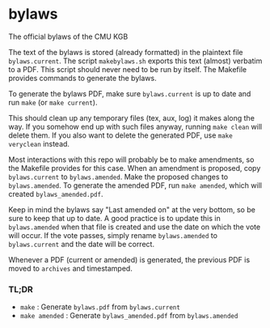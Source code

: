 # bylaws
The official bylaws of the CMU KGB

The text of the bylaws is stored (already formatted) in the plaintext file
`bylaws.current`.  The script `makebylaws.sh` exports this text (almost)
verbatim to a PDF.  This script should never need to be run by itself. The
Makefile provides commands to generate the bylaws.

To generate the bylaws PDF, make sure `bylaws.current` is up to date and run
`make` (or `make current`).

This should clean up any temporary files (tex, aux, log) it makes along the
way.  If you somehow end up with such files anyway, running `make clean` will
delete them.  If you also want to delete the generated PDF, use `make
veryclean` instead.

Most interactions with this repo will probably be to make amendments, so the
Makefile provides for this case.  When an amendment is proposed, copy
`bylaws.current` to `bylaws.amended`. Make the proposed changes to
`bylaws.amended`.  To generate the amended PDF, run `make amended`, which will
created `bylaws_amended.pdf`.

Keep in mind the bylaws say "Last amended on" at the very bottom, so be sure to
keep that up to date.  A good practice is to update this in `bylaws.amended`
when that file is created and use the date on which the vote will occur.  If
the vote passes, simply rename `bylaws.amended` to `bylaws.current` and the
date will be correct.

Whenever a PDF (current or amended) is generated, the previous PDF is moved to
`archives` and timestamped.

### TL;DR

* `make` : Generate `bylaws.pdf` from `bylaws.current`
* `make amended` : Generate `bylaws_amended.pdf` from `bylaws.amended`

